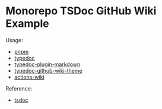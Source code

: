 # Monorepo TSDoc GitHub Wiki Example

Usage:

- [pnpm](https://pnpm.io/)
- [typedoc](https://github.com/TypeStrong/typedoc)
- [typedoc-plugin-markdown](https://github.com/tgreyuk/typedoc-plugin-markdown/tree/master/packages/typedoc-plugin-markdown#readme)
- [typedoc-github-wiki-theme](https://github.com/tgreyuk/typedoc-plugin-markdown/tree/master/packages/typedoc-github-wiki-theme#readme)
- [actions-wiki](https://github.com/spenserblack/actions-wiki)

Reference:

- [tsdoc](https://tsdoc.org/)
